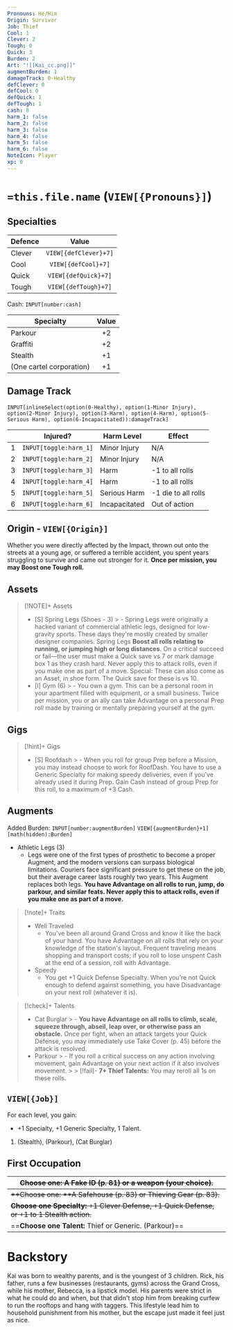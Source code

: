 ```yaml
---
Pronouns: He/Him
Origin: Survivor
Job: Thief
Cool: 1
Clever: 2
Tough: 0
Quick: 3
Burden: 2
Art: "![[Kai_cc.png]]"
augmentBurden: 1
damageTrack: 0-Healthy
defClever: 0
defCool: 0
defQuick: 1
defTough: 1
cash: 8
harm_1: false
harm_2: false
harm_3: false
harm_4: false
harm_5: false
harm_6: false
NoteIcon: Player
xp: 0
---
```

# `=this.file.name` (`VIEW[{Pronouns}]`)
## Specialties
| Defence | Value |
| ---- | :--: |
| Clever | `VIEW[{defClever}+7]` |
| Cool | `VIEW[{defCool}+7]` |
| Quick | `VIEW[{defQuick}+7]` |
| Tough | `VIEW[{defTough}+7]` |

Cash: `INPUT[number:cash]`

| Specialty | Value |
| ---- | :--: |
| Parkour | +2 |
| Graffiti | +2 |
| Stealth | +1 |
| (One cartel corporation) | +1 |
## Damage Track

`INPUT[inlineSelect(option(0-Healthy), option(1-Minor Injury), option(2-Minor Injury), option(3-Harm), option(4-Harm), option(5-Serious Harm), option(6-Incapacitated)):damageTrack]`

|  | Injured? | Harm Level | Effect |
| ---- | ---- | ---- | ---- |
| 1 | `INPUT[toggle:harm_1]` | Minor Injury | N/A |
| 2 | `INPUT[toggle:harm_2]` | Minor Injury | N/A |
| 3 | `INPUT[toggle:harm_3]` | Harm | -1 to all rolls |
| 4 | `INPUT[toggle:harm_4]` | Harm | -1 to all rolls |
| 5 | `INPUT[toggle:harm_5]` | Serious Harm | -1 die to all rolls |
| 6 | `INPUT[toggle:harm_6]` | Incapacitated | Out of action |

## Origin - `VIEW[{Origin}]`

Whether you were directly affected by the Impact, thrown out onto the streets at a young age, or suffered a terrible accident, you spent years struggling to survive and came out stronger for it. **Once per mission, you may Boost one Tough roll.**
## Assets

> [!NOTE]+ Assets
>  - [S] Spring Legs (Shoes - 3)
	> 	- Spring Legs were originally a hacked variant of commercial athletic legs, designed for low-gravity sports. These days they're mostly created by smaller designer companies. Spring Legs **Boost all rolls relating to running, or jumping high or long distances**. On a critical succeed or fail—the user must make a Quick save vs 7 or mark damage box 1 as they crash hard. Never apply this to attack rolls, even if you make one as part of a move. Special: These can also come as an Asset, in shoe form. The Quick save for these is vs 10.
>  - [l] Gym (6)
	 >	- You own a gym. This can be a personal room in your apartment filled with equipment, or a small business. Twice per mission, you or an ally can take Advantage on a personal Prep roll made by training or mentally preparing yourself at the gym.


## Gigs

> [!hint]+ Gigs
>  - [S] Roofdash
	> 	- When you roll for group Prep before a Mission, you may instead choose to work for RoofDash. You have to use a Generic Specialty for making speedy deliveries, even if you’ve already used it during Prep. Gain Cash instead of group Prep for this roll, to a maximum of +3 Cash.

## Augments
Added Burden: `INPUT[number:augmentBurden]` `VIEW[{augmentBurden}+1][math(hidden):Burden]`
- Athletic Legs (3)
	- Legs were one of the first types of prosthetic to become a proper Augment, and the modern versions can surpass biological limitations. Couriers face significant pressure to get these on the job, but their average career lasts roughly two years. This Augment replaces both legs. **You have Advantage on all rolls to run, jump, do parkour, and similar feats. Never apply this to attack rolls, even if you make one as part of a move.**

> [!note]+ Traits
> - Well Traveled
> 	- You've been all around Grand Cross and know it like the back of your hand. You have Advantage on all rolls that rely on your knowledge of the station's layout. Frequent traveling means shopping and transport costs; if you roll to lose unspent Cash at the end of a session, roll with Advantage.
> - Speedy
> 	- You get +1 Quick Defense Specialty. When you’re not Quick enough to defend against something, you have Disadvantage on your next roll (whatever it is).

> [!check]+ Talents
>  - Cat Burglar
	> 	- **You have Advantage on all rolls to climb, scale, squeeze through, abseil, leap over, or otherwise pass an obstacle.** Once per fight, when an attack targets your Quick Defense, you may immediately use Take Cover (p. 45) before the attack is resolved.
>  - Parkour
	 >	- If you roll a critical success on any action involving movement, gain Advantage on your next action if it also involves movement.
	 >	> [!fail]- **7+ Thief Talents:** You may reroll all 1s on these rolls.

## `VIEW[{Job}]`
For each level, you gain:
- +1 Specialty, +1 Generic Specialty, 1 Talent.
1. (Stealth), (Parkour), (Cat Burglar)
## First Occupation
| ~~**Choose one:** A Fake ID (p. 81) or a weapon (your choice).~~ |
| ---- |
| ~~**Choose one: **A Safehouse (p. 83) or Thieving Gear (p. 83).~~ |
| ~~**Choose one Specialty:** +1 Clever Defense, +1 Quick Defense, or +1 to 1 Stealth action.~~ |
| ==**Choose one Talent:** Thief or Generic. (Parkour)== |

# Backstory

Kai was born to wealthy parents, and is the youngest of 3 children. Rick, his father, runs a few businesses (restaurants, gyms) across the Grand Cross, while his mother, Rebecca, is a lipstick model. His parents were strict in what he could do and when, but that didn't stop him from breaking curfew to run the rooftops and hang with taggers. This lifestyle lead him to household punishment from his mother, but the escape just made it feel just as nice. 

